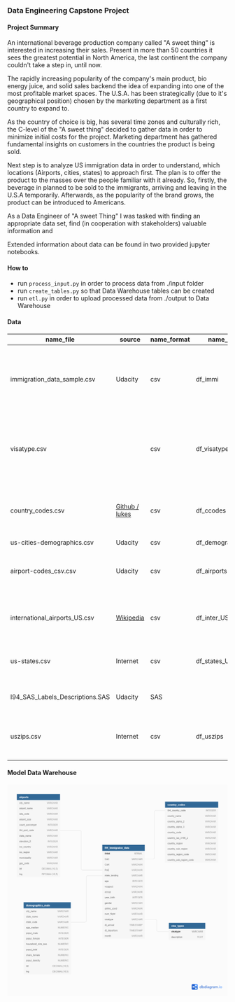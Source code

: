 ### Data Engineering Capstone Project

#### Project Summary

An international beverage production company called "A sweet thing" is interested in increasing their sales.  Present in more than 50 countries it sees the greatest potential in North America, the last continent the company couldn't take a step in, until now.

The rapidly increasing popularity of the company's main product, bio energy juice, and solid sales backend the idea of expanding into one of the most profitable market spaces. The U.S.A. has been strategically (due to it's geographical position) chosen by the marketing department as a first country to expand to.

As the country of choice is big, has several time zones and culturally rich, the C-level of the "A sweet thing" decided to gather data in order to minimize initial costs for the project. Marketing department has gathered fundamental insights on customers in the countries the product is being sold. 

Next step is to analyze US immigration data in order to understand, which locations (Airports, cities, states) to approach first. The plan is to offer the product to the masses over the people familiar with it already. So, firstly, the beverage in planned to be sold to the immigrants, arriving and leaving in the U.S.A temporarily. Afterwards, as the popularity of the brand grows, the product can be introduced to Americans.

As a Data Engineer of "A sweet Thing" I was tasked with finding an appropriate data set, find (in cooperation with stakeholders) valuable information and 

Extended information about data can be found in two provided jupyter notebooks.

#### How to
* run ```process_input.py``` in order to process data from ./input folder
* run ```create_tables.py``` so that Data Warehouse tables can be created
* run ```etl.py``` in order to upload processed data from ./output to Data Warehouse

#### Data
| name_file                       | source                                                       | name_format | name_df         | description                                                  |
| ------------------------------- | ------------------------------------------------------------ | ----------- | --------------- | ------------------------------------------------------------ |
| immigration_data_sample.csv     | Udacity                                                      | csv         | df_immi         | This dataset (sample) comes from the US National Tourism and Trade Office and holds data about |
| visatype.csv                    |                                                              | csv         | df_visatype     | Holds data about different visa types a person can apply for based on his immigration purpose |
| country_codes.csv               | [Github / lukes](https://github.com/lukes/ISO-3166-Countries-with-Regional-Codes) | csv         | df_ccodes       | ISO 3166-1 country lists merged with their UN Geoscheme regional codes |
| us-cities-demographics.csv      | Udacity                                                      | csv         | df_demographics |                                                              |
| airport-codes_csv.csv           | Udacity                                                      | csv         | df_airports     | Contains data about airport's capacity, elevation, coordinates |
| international_airports_US.csv   | [Wikipedia](https://en.wikipedia.org/wiki/List_of_international_airports_by_country#United_States) | csv         | df_inter_US     | List of US international airports, their size (category) and capacity |
| us-states.csv                   | Internet                                                     | csv         | df_states_US    | List of US state names with corresponding codes              |
| I94_SAS_Labels_Descriptions.SAS | Udacity                                                      | SAS         |                 | Provided labels for CoC, CoR, and PoE                        |
| uszips.csv                      | Internet                                                     | csv         | df_uszips       | Valuable source of information for zips, county_fips etc.    |

#### Model Data Warehouse
![schema](images/model_data_warehouse.png)
